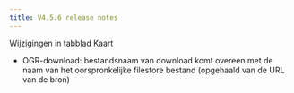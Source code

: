 ```yaml
---
title: V4.5.6 release notes
---
```


Wijzigingen in tabblad Kaart

- OGR-download: bestandsnaam van download komt overeen met de naam van het oorspronkelijke filestore bestand (opgehaald van de URL van de bron)
